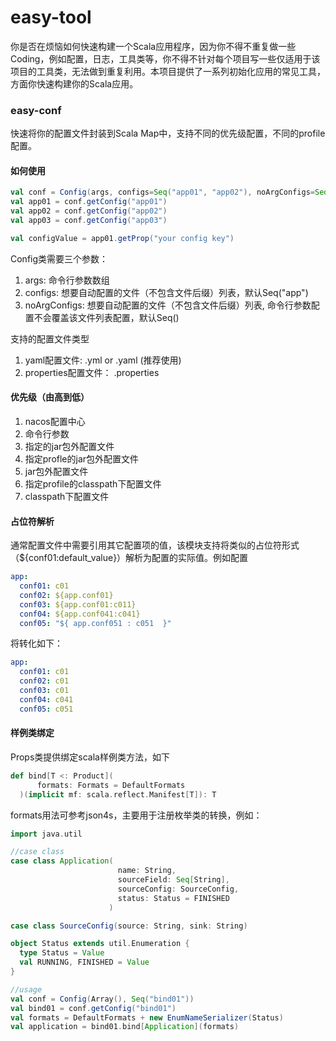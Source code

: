 # easy-tool

你是否在烦恼如何快速构建一个Scala应用程序，因为你不得不重复做一些Coding，例如配置，日志，工具类等，你不得不针对每个项目写一些仅适用于该项目的工具类，无法做到重复利用。本项目提供了一系列初始化应用的常见工具，方面你快速构建你的Scala应用。

### easy-conf

快速将你的配置文件封装到Scala Map中，支持不同的优先级配置，不同的profile配置。

#### 如何使用

```scala
val conf = Config(args, configs=Seq("app01", "app02"), noArgConfigs=Seq("app03"))
val app01 = conf.getConfig("app01")
val app02 = conf.getConfig("app02")
val app03 = conf.getConfig("app03")

val configValue = app01.getProp("your config key")
```

Config类需要三个参数：

1. args: 命令行参数数组
2. configs: 想要自动配置的文件（不包含文件后缀）列表，默认Seq("app")
3. noArgConfigs: 想要自动配置的文件（不包含文件后缀）列表, 命令行参数配置不会覆盖该文件列表配置，默认Seq()

支持的配置文件类型

1. yaml配置文件: .yml or .yaml (推荐使用)
2. properties配置文件： .properties

#### 优先级（由高到低）

1. nacos配置中心
2. 命令行参数
3. 指定的jar包外配置文件
4. 指定profle的jar包外配置文件
5. jar包外配置文件
6. 指定profile的classpath下配置文件
7. classpath下配置文件

#### 占位符解析

通常配置文件中需要引用其它配置项的值，该模块支持将类似的占位符形式（${conf01:default_value}）解析为配置的实际值。例如配置

```yaml
app:
  conf01: c01
  conf02: ${app.conf01}
  conf03: ${app.conf01:c011}
  conf04: ${app.conf041:c041}
  conf05: "${ app.conf051 : c051  }"
```

将转化如下：

```yaml
app:
  conf01: c01
  conf02: c01
  conf03: c01
  conf04: c041
  conf05: c051
```

#### 样例类绑定

Props类提供绑定scala样例类方法，如下

```scala
def bind[T <: Product](
      formats: Formats = DefaultFormats
  )(implicit mf: scala.reflect.Manifest[T]): T
```

formats用法可参考json4s，主要用于注册枚举类的转换，例如：

```scala
import java.util

//case class
case class Application(
                        name: String,
                        sourceField: Seq[String],
                        sourceConfig: SourceConfig,
                        status: Status = FINISHED
                      )

case class SourceConfig(source: String, sink: String)

object Status extends util.Enumeration {
  type Status = Value
  val RUNNING, FINISHED = Value
}

//usage
val conf = Config(Array(), Seq("bind01"))
val bind01 = conf.getConfig("bind01")
val formats = DefaultFormats + new EnumNameSerializer(Status)
val application = bind01.bind[Application](formats)
```

